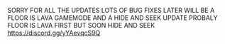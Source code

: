 SORRY FOR ALL THE UPDATES LOTS OF BUG FIXES LATER WILL BE A FLOOR IS LAVA GAMEMODE AND A HIDE AND SEEK UPDATE PROBALY FLOOR IS LAVA FIRST BUT SOON HIDE AND SEEK https://discord.gg/yYAevqcS9Q
